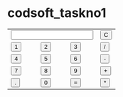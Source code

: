 # codsoft_taskno1
<!DOCTYPE html>
<html lang="en">
<head>
    <meta charset="UTF-8">
    <meta http-equiv="X-UA-Compatible" content="IE=edge">
    <meta name="viewport" content="width=device-width, initial-scale=1.0">
    <title>JavaScript Calculator</title>
    <link rel="stylesheet" href="style.css">
    <script src="script.js" defer></script>
</head>
<body>
    <table class="tbl">
        <tr>
            <td colspan="3"><input type="text" id="result"></td>
            <td><input type="button" value="C" onclick="clr()" id="clear"></td>
        </tr>
        <tr>
            <td><input type="button" value="1" onclick="Num('1')"></td>
            <td><input type="button" value="2" onclick="Num('2')"></td>
            <td><input type="button" value="3" onclick="Num('3')"></td>
            <td><input type="button" value="/" onclick="Num('/')"></td>
        </tr>
        <tr>
            <td><input type="button" value="4" onclick="Num('4')"></td>
            <td><input type="button" value="5" onclick="Num('5')"></td>
            <td><input type="button" value="6" onclick="Num('6')"></td>
            <td><input type="button" value="-" onclick="Num('-')"></td>
        </tr>
        <tr>
            <td><input type="button" value="7" onclick="Num('7')"></td>
            <td><input type="button" value="8" onclick="Num('8')"></td>
            <td><input type="button" value="9" onclick="Num('9')"></td>
            <td><input type="button" value="+" onclick="Num('+')"></td>
        </tr>
        <tr>
            <td><input type="button" value="." onclick="Num('.')"></td>
            <td><input type="button" value="0" onclick="Num('0')"></td>
            <td><input type="button" value="=" onclick="equal()"></td>
            <td><input type="button" value="*" onclick="Num('*')"></td>
        </tr>
    </table>
</body>
</html>
